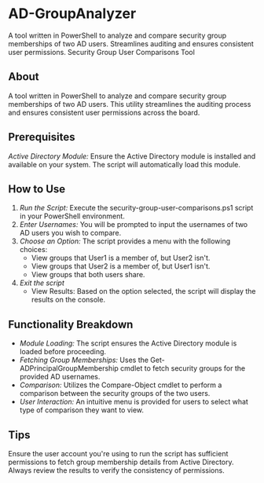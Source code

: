 # AD-GroupAnalyzer
A tool written in PowerShell to analyze and compare security group memberships of two AD users. Streamlines auditing and ensures consistent user permissions.
Security Group User Comparisons Tool

## About
A tool written in PowerShell to analyze and compare security group memberships of two AD users. This utility streamlines the auditing process and ensures consistent user permissions across the board.

## Prerequisites
*Active Directory Module:* Ensure the Active Directory module is installed and available on your system. The script will automatically load this module.

## How to Use
1. *Run the Script:* Execute the security-group-user-comparisons.ps1 script in your PowerShell environment.
2. *Enter Usernames:* You will be prompted to input the usernames of two AD users you wish to compare.
3. *Choose an Option:* The script provides a menu with the following choices:
    - View groups that User1 is a member of, but User2 isn't.
    - View groups that User2 is a member of, but User1 isn't.
    - View groups that both users share.
4. *Exit the script*
    - View Results: Based on the option selected, the script will display the results on the console.

## Functionality Breakdown
- *Module Loading:* The script ensures the Active Directory module is loaded before proceeding.
- *Fetching Group Memberships:* Uses the Get-ADPrincipalGroupMembership cmdlet to fetch security groups for the provided AD usernames.
- *Comparison:* Utilizes the Compare-Object cmdlet to perform a comparison between the security groups of the two users.
- *User Interaction:* An intuitive menu is provided for users to select what type of comparison they want to view.

## Tips
Ensure the user account you're using to run the script has sufficient permissions to fetch group membership details from Active Directory.
Always review the results to verify the consistency of permissions.

